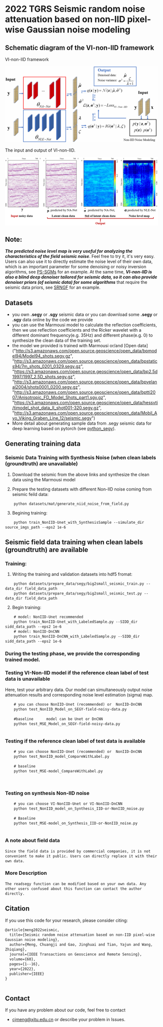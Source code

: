 # 2022 TGRS Seismic random noise attenuation based on non-IID pixel-wise Gaussian noise modeling

## Schematic diagram of the VI-non-IID framework
VI-non-IID framework   

![VI-Non-IID](assets/VI_non_IID.png)

The input and output of VI-non-IID.

![VI-non-IID-output](assets/VI_non_IID_output.png)
 

**Note**:
----------------------------------------------------------------------------------------
***The predicted noise level map is very useful for analyzing the characteristics of the field seismic noise***. Feel free to try it, it's very easy. Users can also use it to directly estimate the noise level of their own data, which is an important parameter for some denoising or noisy inversion algorithms, see [PS-SGMs](https://github.com/mengchuangji/PS-SGMs-seismic) for an example.
At the same time, ***VI-non-IID is also a blind deep denoiser tailored for seismic data, so it can also provide denoiser priors (of seismic data) for some algorithms*** that require the seismic data priors, see [SRNGF](https://github.com/mengchuangji/SRNGF) for an example.

## Datasets
- you own **.segy** or **.sgy** seismic data or you can download some **.segy** or **.sgy** data online by the code we provide
- you can use the Marmousi model to calculate the reflection coefficients, then we use reflection coefficients and the Ricker wavelet with a different dominant frequency(e.g. 35Hz) and different phase(e.g. 0) to synthesize the clean data of the training set.
- the model we provided is trained with Marmousi or/and [Open data] 
("http://s3.amazonaws.com/open.source.geoscience/open_data/bpmodel94/Model94_shots.segy.gz",
        "http://s3.amazonaws.com/open.source.geoscience/open_data/bpstatics94/7m_shots_0201_0329.segy.gz",
        "https://s3.amazonaws.com/open.source.geoscience/open_data/bp2.5d1997/1997_2.5D_shots.segy.gz",
        "http://s3.amazonaws.com/open.source.geoscience/open_data/bpvelanal2004/shots0001_0200.segy.gz",
        "http://s3.amazonaws.com/open.source.geoscience/open_data/bptti2007/Anisotropic_FD_Model_Shots_part1.sgy.gz",
        "https://s3.amazonaws.com/open.source.geoscience/open_data/hessvti/timodel_shot_data_II_shot001-320.segy.gz",
        "http://s3.amazonaws.com/open.source.geoscience/open_data/Mobil_Avo_Viking_Graben_Line_12/seismic.segy")
- More detail about generating sample data from .segy seismic data for deep learning based on pytorch (see [python_segy](https://github.com/sevenysw/python_segy)).

## Generating training data
### 
[comment]: <> (<img src="./figs/simulation.png" align=center />)

### Seismic Data Training with Synthesis Noise  (when  clean labels (groundtruth) are unavailable)

1. Download the seismic from the above links and synthesize the clean data using the Marmousi model
   
2. Prepare the testing datasets with different Non-IID noise coming from seismic feild data:
```
    python datasets/mat/generate_niid_noise_from_field.py
```
3. Begining training:
```
    python train_NonIID-Unet_with_SynthesisSample --simulate_dir source_imgs_path --eps2 1e-6
```

## Seismic field data training when clean labels (groundtruth) are available

### Training:

1. Writing the training and validation datasets into hdf5 fromat:
```
    python datasets/prepare_data/segy/big2small_seismic_train.py --data_dir field_data_path
    python datasets/prepare_data/segy/big2small_seismic_test.py --data_dir field_data_path
```
2. Begin training:
```
    # model: NonIID-Unet recommended
    python train_NonIID-Unet_with_LabeledSample.py --SIDD_dir sidd_data_path --eps2 1e-6
    # model: NonIID-DnCNN
    python train_NonIID-DnCNN_with_LabeledSample.py --SIDD_dir sidd_data_path --eps2 1e-6
```

### During the testing phase, we provide the corresponding trained model.

### Testing VI-Non-IID model if the reference clean label of test data is unavailable
Here, test your arbitrary data. Our model can simultaneously output noise attenuation results and corresponding noise level estimation (sigma) map.
```
    # you can choose NonIID-Unet (recommended) or  NonIID-DnCNN
    python test_NonIID_Model_on_SEGY-field-noisy-data.py
    
    #baseline      model can be Unet or DnCNN
    python test_MSE_Model_on_SEGY-field-noisy-data.py
    
```

### Testing if the reference clean label of test data is available
```
    # you can choose NonIID-Unet (recommended) or  NonIID-DnCNN
    python test_NonIID_model_CompareWithLabel.py 
    
    # baseline
    python test_MSE-model_CompareWithLabel.py
    
    
```

### Testing on synthesis Non-IID noise
```
    # you can choose VI-NonIID-Unet or VI-NonIID-DnCNN
    python test_NonIID_model_on_Synthesis_IID-or-NonIID_noise.py
    
    # Baseline
    python test_MSE-model_on_Synthesis_IID-or-NonIID_noise.py
    
```
### A note about field data
```
Since the field data is provided by commercial companies, it is not convenient to make it public. Users can directly replace it with their own data. 
```
### More Description 
```
The readsegy function can be modified based on your own data. Any other users confused about this function can contact the author directly.
```
## Citation
If you use this code for your research, please consider citing:
```    
@article{meng2022seismic,
  title={Seismic random noise attenuation based on non-IID pixel-wise Gaussian noise modeling},
  author={Meng, Chuangji and Gao, Jinghuai and Tian, Yajun and Wang, Zhiqiang},
  journal={IEEE Transactions on Geoscience and Remote Sensing},
  volume={60},
  pages={1--16},
  year={2022},
  publisher={IEEE}
}
    
```

## Contact
If you have any problem about our code, feel free to contact 
- cjmeng@xjtu.edu.cn
or describe your problem in Issues.

